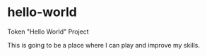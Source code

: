 # hello-world
Token "Hello World" Project

This is going to be a place where I can play and improve my skills. 
